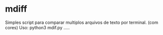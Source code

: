 # mdiff
Simples script para comparar multiplos arquivos de texto por terminal. (com cores)
Uso: python3 mdif.py <arq1> <arq2> .....
